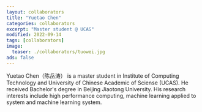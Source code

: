 ```yaml
---
layout: collaborators
title: "Yuetao Chen"
categories: collaborators
excerpt: "Master student @ UCAS"
modified: 2022-09-14
tags: [collaborators]
image:
  teaser: ./collaborators/tuowei.jpg
ads: false
---
```


Yuetao Chen（陈岳涛） is a master student in Institute of Computing Technology and University of Chinese Academic of Sciense (UCAS). He received Bachelor's degree in Beijing Jiaotong University. His research interests include high performance computing, machine learning applied to system and machine learning system.